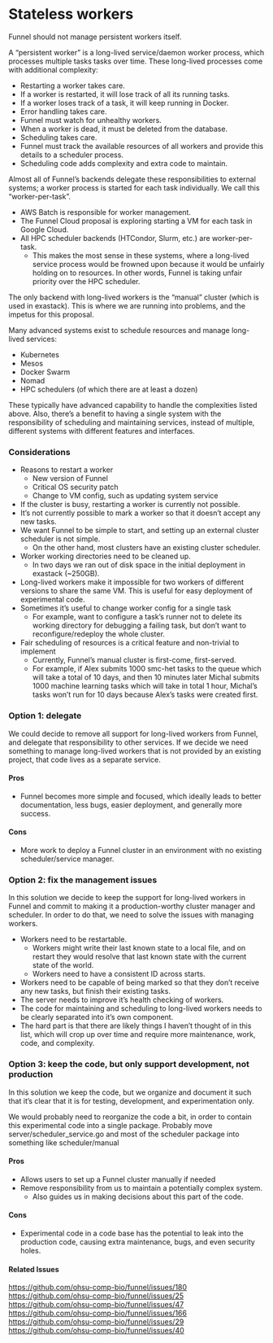 # Stateless workers

Funnel should not manage persistent workers itself.

A “persistent worker” is a long-lived service/daemon worker process,
which processes multiple tasks tasks over time.
These long-lived processes come with additional complexity:

* Restarting a worker takes care.
* If a worker is restarted, it will lose track of all its running tasks.
* If a worker loses track of a task, it will keep running in Docker.
* Error handling takes care.
* Funnel must watch for unhealthy workers.
* When a worker is dead, it must be deleted from the database.
* Scheduling takes care.
* Funnel must track the available resources of all workers and provide this details to a scheduler process.
* Scheduling code adds complexity and extra code to maintain.

Almost all of Funnel’s backends delegate these responsibilities to external systems;
a worker process is started for each task individually. We call this “worker-per-task”.

* AWS Batch is responsible for worker management.
* The Funnel Cloud proposal is exploring starting a VM for each task in Google Cloud.
* All HPC scheduler backends (HTCondor, Slurm, etc.) are worker-per-task.
  * This makes the most sense in these systems, where a long-lived service process would be frowned
    upon because it would be unfairly holding on to resources.
    In other words, Funnel is taking unfair priority over the HPC scheduler.

The only backend with long-lived workers is the “manual” cluster (which is used in exastack).
This is where we are running into problems, and the impetus for this proposal.

Many advanced systems exist to schedule resources and manage long-lived services:

* Kubernetes
* Mesos
* Docker Swarm
* Nomad
* HPC schedulers (of which there are at least a dozen)

These typically have advanced capability to handle the complexities listed above.
Also, there’s a benefit to having a single system with the responsibility of scheduling and maintaining services,
instead of multiple, different systems with different features and interfaces.

### Considerations

* Reasons to restart a worker
  * New version of Funnel
  * Critical OS security patch
  * Change to VM config, such as updating system service
* If the cluster is busy, restarting a worker is currently not possible.
* It’s not currently possible to mark a worker so that it doesn’t accept any new tasks.
* We want Funnel to be simple to start, and setting up an external cluster scheduler is not simple.
  * On the other hand, most clusters have an existing cluster scheduler.
* Worker working directories need to be cleaned up.
  * In two days we ran out of disk space in the initial deployment in exastack (~250GB).
* Long-lived workers make it impossible for two workers of different versions to share the same VM. This is useful for easy deployment of experimental code.
* Sometimes it’s useful to change worker config for a single task
  * For example, want to configure a task’s runner not to delete its working directory for debugging a failing task, but don’t want to reconfigure/redeploy the whole cluster.
* Fair scheduling of resources is a critical feature and non-trivial to implement
  * Currently, Funnel’s manual cluster is first-come, first-served.
  * For example, if Alex submits 1000 smc-het tasks to the queue which will take a total of 10 days, and then 10 minutes later Michal submits 1000 machine learning tasks which will take in total 1 hour, Michal’s tasks won’t run for 10 days because Alex’s tasks were created first.

### Option 1: delegate
We could decide to remove all support for long-lived workers from Funnel, and delegate that responsibility to other services. If we decide we need something to manage long-lived workers that is not provided by an existing project, that code lives as a separate service.

#### Pros
* Funnel becomes more simple and focused, which ideally leads to better documentation, less bugs, easier deployment, and generally more success.

#### Cons

* More work to deploy a Funnel cluster in an environment with no existing scheduler/service manager.

### Option 2: fix the management issues
In this solution we decide to keep the support for long-lived workers in Funnel and commit to making it a production-worthy cluster manager and scheduler. In order to do that, we need to solve the issues with managing workers.

* Workers need to be restartable.
  * Workers might write their last known state to a local file, and on restart they would resolve that last known state with the current state of the world.
  * Workers need to have a consistent ID across starts.
* Workers need to be capable of being marked so that they don’t receive any new tasks, but finish their existing tasks.
* The server needs to improve it’s health checking of workers.
* The code for maintaining and scheduling to long-lived workers needs to be clearly separated into it’s own component.
* The hard part is that there are likely things I haven’t thought of in this list, which will crop up over time and require more maintenance, work, code, and complexity.

### Option 3: keep the code, but only support development, not production
In this solution we keep the code, but we organize and document it such that it’s clear that it is for testing, development, and experimentation only.

We would probably need to reorganize the code a bit, in order to contain this experimental code into a single package.
Probably move server/scheduler_service.go and most of the scheduler package into something like scheduler/manual

#### Pros

* Allows users to set up a Funnel cluster manually if needed
* Remove responsibility from us to maintain a potentially complex system.
  * Also guides us in making decisions about this part of the code.

#### Cons
* Experimental code in a code base has the potential to leak into the production code, causing extra maintenance, bugs, and even security holes.

#### Related Issues

https://github.com/ohsu-comp-bio/funnel/issues/180  
https://github.com/ohsu-comp-bio/funnel/issues/25  
https://github.com/ohsu-comp-bio/funnel/issues/47  
https://github.com/ohsu-comp-bio/funnel/issues/166  
https://github.com/ohsu-comp-bio/funnel/issues/29  
https://github.com/ohsu-comp-bio/funnel/issues/40  

